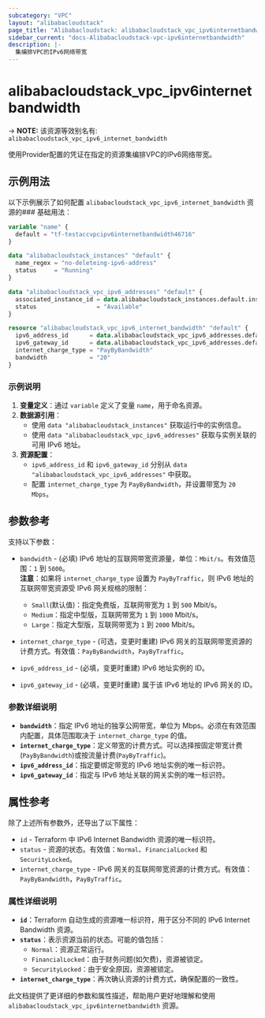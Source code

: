 ```yaml
---
subcategory: "VPC"
layout: "alibabacloudstack"
page_title: "Alibabacloudstack: alibabacloudstack_vpc_ipv6internetbandwidth"
sidebar_current: "docs-Alibabacloudstack-vpc-ipv6internetbandwidth"
description: |- 
  集编排VPC的IPv6网络带宽
---
```


# alibabacloudstack_vpc_ipv6internetbandwidth
-> **NOTE:** 该资源等效别名有: `alibabacloudstack_vpc_ipv6_internet_bandwidth`

使用Provider配置的凭证在指定的资源集编排VPC的IPv6网络带宽。

## 示例用法

以下示例展示了如何配置 `alibabacloudstack_vpc_ipv6_internet_bandwidth` 资源的### 基础用法：

```terraform
variable "name" {
  default = "tf-testaccvpcipv6internetbandwidth46716"
}

data "alibabacloudstack_instances" "default" {
  name_regex = "no-deleteing-ipv6-address"
  status     = "Running"
}

data "alibabacloudstack_vpc_ipv6_addresses" "default" {
  associated_instance_id = data.alibabacloudstack_instances.default.instances.0.id
  status                 = "Available"
}

resource "alibabacloudstack_vpc_ipv6_internet_bandwidth" "default" {
  ipv6_address_id      = data.alibabacloudstack_vpc_ipv6_addresses.default.addresses.0.id
  ipv6_gateway_id      = data.alibabacloudstack_vpc_ipv6_addresses.default.addresses.0.ipv6_gateway_id
  internet_charge_type = "PayByBandwidth"
  bandwidth            = "20"
}
```

### 示例说明

1. **变量定义**：通过 `variable` 定义了变量 `name`，用于命名资源。
2. **数据源引用**：
   - 使用 `data "alibabacloudstack_instances"` 获取运行中的实例信息。
   - 使用 `data "alibabacloudstack_vpc_ipv6_addresses"` 获取与实例关联的可用 IPv6 地址。
3. **资源配置**：
   - `ipv6_address_id` 和 `ipv6_gateway_id` 分别从 `data "alibabacloudstack_vpc_ipv6_addresses"` 中获取。
   - 配置 `internet_charge_type` 为 `PayByBandwidth`，并设置带宽为 `20 Mbps`。

## 参数参考

支持以下参数：

* `bandwidth` - (必填) IPv6 地址的互联网带宽资源量，单位：`Mbit/s`。有效值范围：`1` 到 `5000`。  
  **注意**：如果将 `internet_charge_type` 设置为 `PayByTraffic`，则 IPv6 地址的互联网带宽资源受 IPv6 网关规格的限制：
  * `Small`(默认值)：指定免费版，互联网带宽为 `1` 到 `500` Mbit/s。
  * `Medium`：指定中型版，互联网带宽为 `1` 到 `1000` Mbit/s。
  * `Large`：指定大型版，互联网带宽为 `1` 到 `2000` Mbit/s。

* `internet_charge_type` - (可选，变更时重建) IPv6 网关的互联网带宽资源的计费方式。有效值：`PayByBandwidth`，`PayByTraffic`。

* `ipv6_address_id` - (必填，变更时重建) IPv6 地址实例的 ID。

* `ipv6_gateway_id` - (必填，变更时重建) 属于该 IPv6 地址的 IPv6 网关的 ID。

### 参数详细说明

- **`bandwidth`**：指定 IPv6 地址的独享公网带宽，单位为 Mbps。必须在有效范围内配置，具体范围取决于 `internet_charge_type` 的值。
- **`internet_charge_type`**：定义带宽的计费方式。可以选择按固定带宽计费(`PayByBandwidth`)或按流量计费(`PayByTraffic`)。
- **`ipv6_address_id`**：指定要绑定带宽的 IPv6 地址实例的唯一标识符。
- **`ipv6_gateway_id`**：指定与 IPv6 地址关联的网关实例的唯一标识符。

## 属性参考

除了上述所有参数外，还导出了以下属性：

* `id` - Terraform 中 IPv6 Internet Bandwidth 资源的唯一标识符。
* `status` - 资源的状态。有效值：`Normal`、`FinancialLocked` 和 `SecurityLocked`。
* `internet_charge_type` - IPv6 网关的互联网带宽资源的计费方式。有效值：`PayByBandwidth`，`PayByTraffic`。

### 属性详细说明

- **`id`**：Terraform 自动生成的资源唯一标识符，用于区分不同的 IPv6 Internet Bandwidth 资源。
- **`status`**：表示资源当前的状态。可能的值包括：
  - `Normal`：资源正常运行。
  - `FinancialLocked`：由于财务问题(如欠费)，资源被锁定。
  - `SecurityLocked`：由于安全原因，资源被锁定。
- **`internet_charge_type`**：再次确认资源的计费方式，确保配置的一致性。

此文档提供了更详细的参数和属性描述，帮助用户更好地理解和使用 `alibabacloudstack_vpc_ipv6internetbandwidth` 资源。
```